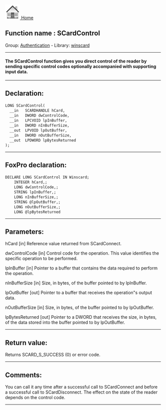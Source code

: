 [<img src="../../images/home.png"> Home ](https://github.com/VFPX/Win32API)  

## Function name : SCardControl
Group: [Authentication](../../functions_group.md#Authentication)  -  Library: [winscard](../../../libraries.md#winscard)  
***  


#### The SCardControl function gives you direct control of the reader by sending specific control codes optionally accompanied with supporting input data.
***  


## Declaration:
```foxpro  
LONG SCardControl(
  __in   SCARDHANDLE hCard,
  __in   DWORD dwControlCode,
  __in   LPCVOID lpInBuffer,
  __in   DWORD nInBufferSize,
  __out  LPVOID lpOutBuffer,
  __in   DWORD nOutBufferSize,
  __out  LPDWORD lpBytesReturned
);  
```  
***  


## FoxPro declaration:
```foxpro  
DECLARE LONG SCardControl IN Winscard;
	INTEGER hCard,;
	LONG dwControlCode,;
	STRING lpInBuffer,;
	LONG nInBufferSize,;
	STRING @lpOutBuffer,;
	LONG nOutBufferSize,;
	LONG @lpBytesReturned  
```  
***  


## Parameters:
hCard [in] 
Reference value returned from SCardConnect.

dwControlCode [in] 
Control code for the operation. This value identifies the specific operation to be performed.

lpInBuffer [in] 
Pointer to a buffer that contains the data required to perform the operation. 

nInBufferSize [in] 
Size, in bytes, of the buffer pointed to by lpInBuffer.

lpOutBuffer [out] 
Pointer to a buffer that receives the operation"s output data. 

nOutBufferSize [in] 
Size, in bytes, of the buffer pointed to by lpOutBuffer. 

lpBytesReturned [out] 
Pointer to a DWORD that receives the size, in bytes, of the data stored into the buffer pointed to by lpOutBuffer.  
***  


## Return value:
Returns SCARD_S_SUCCESS (0) or error code.  
***  


## Comments:
You can call it any time after a successful call to SCardConnect and before a successful call to SCardDisconnect. The effect on the state of the reader depends on the control code.  
  
***  

